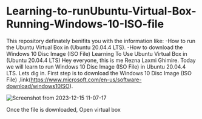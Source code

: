 # Learning-to-runUbuntu-Virtual-Box-Running-Windows-10-ISO-file
This repository definately benifits you with the information like:
-How to run the Ubuntu Virtual Box in (Ubuntu 20.04.4 LTS).
-How to download the Windows 10 Disc Image (ISO File)
Learning To Use Ubuntu Virtual Box in (Ubuntu 20.04.4 LTS)
Hey everyone, this is me Rezna Laxmi Ghimire. Today we will learn to run Windows 10 Disc Image (ISO File) in Ubuntu 20.04.4 LTS. Lets dig in.
First step is to download the Windows 10 Disc Image (ISO File) ,link(https://www.microsoft.com/en-us/software-download/windows10ISO).


![Screenshot from 2023-12-15 11-07-17](https://github.com/rejinadel/Learning-to-runUbuntu-Virtual-Box-Running-Windows-10-ISO-file/assets/77151557/6d6e98c2-ac24-43f0-9dcd-fd65673ae853)




Once the file is downloaded, Open virtual box
